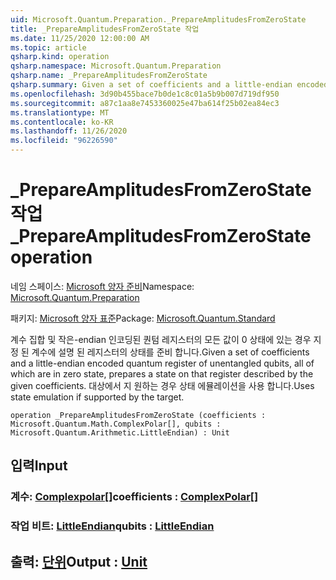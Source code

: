 ```yaml
---
uid: Microsoft.Quantum.Preparation._PrepareAmplitudesFromZeroState
title: _PrepareAmplitudesFromZeroState 작업
ms.date: 11/25/2020 12:00:00 AM
ms.topic: article
qsharp.kind: operation
qsharp.namespace: Microsoft.Quantum.Preparation
qsharp.name: _PrepareAmplitudesFromZeroState
qsharp.summary: Given a set of coefficients and a little-endian encoded quantum register of unentangled qubits, all of which are in zero state, prepares a state on that register described by the given coefficients. Uses state emulation if supported by the target.
ms.openlocfilehash: 3d90b455bace7b0de1c8c01a5b9b007d719df950
ms.sourcegitcommit: a87c1aa8e7453360025e47ba614f25b02ea84ec3
ms.translationtype: MT
ms.contentlocale: ko-KR
ms.lasthandoff: 11/26/2020
ms.locfileid: "96226590"
---
```

# <a name="_prepareamplitudesfromzerostate-operation"></a><span data-ttu-id="61e20-102">_PrepareAmplitudesFromZeroState 작업</span><span class="sxs-lookup"><span data-stu-id="61e20-102">_PrepareAmplitudesFromZeroState operation</span></span>

<span data-ttu-id="61e20-103">네임 스페이스: [Microsoft 양자 준비](xref:Microsoft.Quantum.Preparation)</span><span class="sxs-lookup"><span data-stu-id="61e20-103">Namespace: [Microsoft.Quantum.Preparation](xref:Microsoft.Quantum.Preparation)</span></span>

<span data-ttu-id="61e20-104">패키지: [Microsoft 양자 표준](https://nuget.org/packages/Microsoft.Quantum.Standard)</span><span class="sxs-lookup"><span data-stu-id="61e20-104">Package: [Microsoft.Quantum.Standard](https://nuget.org/packages/Microsoft.Quantum.Standard)</span></span>


<span data-ttu-id="61e20-105">계수 집합 및 작은-endian 인코딩된 퀀텀 레지스터의 모든 값이 0 상태에 있는 경우 지정 된 계수에 설명 된 레지스터의 상태를 준비 합니다.</span><span class="sxs-lookup"><span data-stu-id="61e20-105">Given a set of coefficients and a little-endian encoded quantum register of unentangled qubits, all of which are in zero state, prepares a state on that register described by the given coefficients.</span></span> <span data-ttu-id="61e20-106">대상에서 지 원하는 경우 상태 에뮬레이션을 사용 합니다.</span><span class="sxs-lookup"><span data-stu-id="61e20-106">Uses state emulation if supported by the target.</span></span>

```qsharp
operation _PrepareAmplitudesFromZeroState (coefficients : Microsoft.Quantum.Math.ComplexPolar[], qubits : Microsoft.Quantum.Arithmetic.LittleEndian) : Unit
```


## <a name="input"></a><span data-ttu-id="61e20-107">입력</span><span class="sxs-lookup"><span data-stu-id="61e20-107">Input</span></span>

### <a name="coefficients--complexpolar"></a><span data-ttu-id="61e20-108">계수: [Complexpolar](xref:Microsoft.Quantum.Math.ComplexPolar)[]</span><span class="sxs-lookup"><span data-stu-id="61e20-108">coefficients : [ComplexPolar](xref:Microsoft.Quantum.Math.ComplexPolar)[]</span></span>




### <a name="qubits--littleendian"></a><span data-ttu-id="61e20-109">작업 비트: [LittleEndian](xref:Microsoft.Quantum.Arithmetic.LittleEndian)</span><span class="sxs-lookup"><span data-stu-id="61e20-109">qubits : [LittleEndian](xref:Microsoft.Quantum.Arithmetic.LittleEndian)</span></span>





## <a name="output--unit"></a><span data-ttu-id="61e20-110">출력: [단위](xref:microsoft.quantum.lang-ref.unit)</span><span class="sxs-lookup"><span data-stu-id="61e20-110">Output : [Unit](xref:microsoft.quantum.lang-ref.unit)</span></span>

